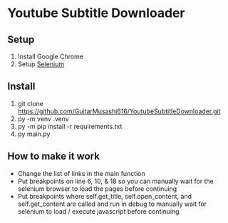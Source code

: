 # Youtube Subtitle Downloader

## Setup

1) Install Google Chrome
2) Setup [Selenium](https://pypi.org/project/selenium/)

## Install

1) git clone https://github.com/GuitarMusashi616/YoutubeSubtitleDownloader.git
2) py -m venv .venv
3) py -m pip install -r requirements.txt
4) py main.py

## How to make it work

- Change the list of links in the main function
- Put breakpoints on line 6, 10, & 18 so you can manually wait for the selenium browser to load the pages before continuing
- Put breakpoints where self.get_title, self.open_content, and self.get_content are called and run in debug to manually wait for selenium to load / execute javascript before continuing

